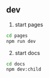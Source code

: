 ## dev

1. start pages

```bash
cd pages
npm run dev
```

2. start docs

```bash
cd docs
npm dev:child
```